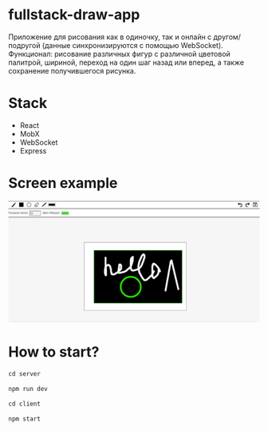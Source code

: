 # fullstack-draw-app
Приложение для рисования как в одиночку, так и онлайн с другом/подругой (данные синхронизируются с помощью WebSocket). 
Функционал: рисование различных фигур с различной цветовой палитрой, шириной, переход на один шаг назад или вперед, а также сохранение получившегося рисунка.
# Stack
* React
* MobX
* WebSocket
* Express
# Screen example
![Example](/example.png)
# How to start?
```
cd server
```
```
npm run dev
```
```
cd client
```
```
npm start
```

